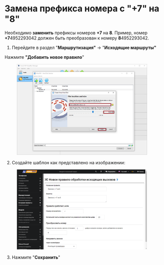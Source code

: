 # Замена префикса номера с "+7" на "8"

Необходимо **заменить** префиксы номеров **+7** на **8**. Пример, номер **+7**4952293042 должен быть преобразован к номеру **8**4952293042.

1. Перейдите в раздел "**Маршрутизация"** → "**Исходящие маршруты"**

Нажмите **"Добавить новое правило**"

<figure><img src="../../../.gitbook/assets/11 (2).png" alt=""><figcaption></figcaption></figure>

2. Создайте шаблон как представлено на изображении:

<figure><img src="../../../.gitbook/assets/16 (2).png" alt=""><figcaption></figcaption></figure>

3. Нажмите "**Сохранить**"
